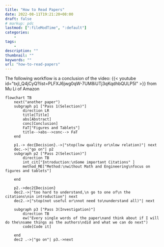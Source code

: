 ```yaml
---
title: "How to Read Papers"
date: 2022-08-11T19:21:20+08:00
draft: false
# markup: pdc
lastmod: [":fileModTime", ":default"]
categories:
    - 
tags:
    - 
description: ""
thumbnail: ""
keywords: ""
url: "how-to-read-papers"
---
```

The following workflow is a conclusion of the video: {{< youtube id="txjl_Q4jCyQ?list=PLFXJ6jwg0qW-7UM8iUTj3qKqdhbQULP5I" >}}  from Mu Li of Amazon

```mermaid
flowchart TB
	next("another paper")
	subgraph p1 ["Pass 1(Selection)"]
		direction LR
		title[Title]
		abs[Abstract]
		conc[Conclusion]
		FaT["Figures and Tablets"]
		title-->abs-->conc--> FaT 
	end
	
	p1.-> dec{Decision}.->|"stop(low quality or\nlow relation)"| next
	dec.->|"go on"| p2
	subgraph p2 ["Pass 2(Selection)"]
		direction TB
		int_cit["Introduction:\nSome important Citations" ]
		method_ME["Method:\nwithout Math and Engineering\nfocus on figures and tablets"]	
		
	end
	
	p2.->dec2{Decision}
	dec2.->|"too hard to understand,\n go to one of\n the citations\nin introduction"| next
	dec2.->|"stop(not useful or\nnot need to\nunderstand all)"| next
	
	subgraph p3 ["Pass 3(Investigation)"]
		direction TB
		ew("Every single words of the paper\nand think about if I will do the\nsame things as the authors\ndid and what we can do next")
		code[Code it]
		
	end
	dec2 .->|"go on"| p3.->next
```

